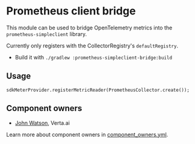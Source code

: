 # Prometheus client bridge

This module can be used to bridge OpenTelemetry metrics into the `prometheus-simpleclient` library.

Currently only registers with the CollectorRegistry's `defaultRegistry`.

* Build it with `./gradlew :prometheus-simpleclient-bridge:build`

## Usage

```
sdkMeterProvider.registerMetricReader(PrometheusCollector.create());
```

## Component owners

- [John Watson](https://github.com/jkwatson), Verta.ai

Learn more about component owners in [component_owners.yml](../.github/component_owners.yml).
